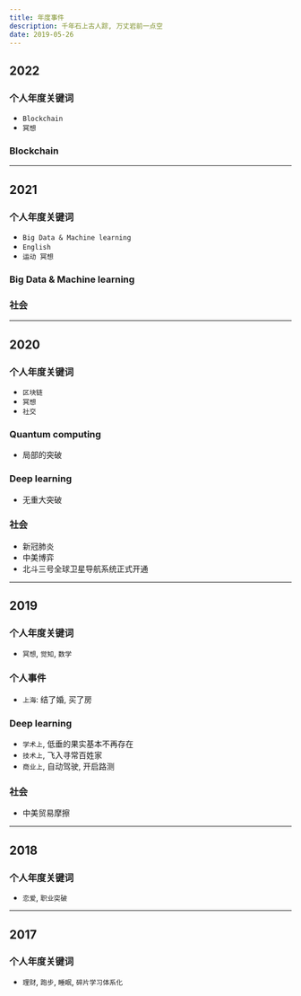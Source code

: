 ```yaml
---
title: 年度事件
description: 千年石上古人踪, 万丈岩前一点空
date: 2019-05-26
---
```


## 2022

### 个人年度关键词

* `Blockchain`
* `冥想`

### Blockchain

------------------

## 2021

### 个人年度关键词

* `Big Data & Machine learning`
* `English`
* `运动 冥想`

### Big Data & Machine learning

### 社会

------------------

## 2020

### 个人年度关键词

* `区块链`
* `冥想`
* `社交`

### Quantum computing

* 局部的突破

### Deep learning

* 无重大突破

### 社会

* 新冠肺炎
* 中美博弈
* 北斗三号全球卫星导航系统正式开通

------------------

## 2019

### 个人年度关键词

* `冥想`, `觉知`, `数学`

### 个人事件

* `上海`: 结了婚, 买了房

### Deep learning

* `学术上`, 低垂的果实基本不再存在
* `技术上`, 飞入寻常百姓家
* `商业上`, 自动驾驶, 开启路测

### 社会

* 中美贸易摩擦

------------------

## 2018

### 个人年度关键词

* `恋爱`, `职业突破`

------------------

## 2017

### 个人年度关键词

* `理财`, `跑步`, `睡眠`, `碎片学习体系化`
